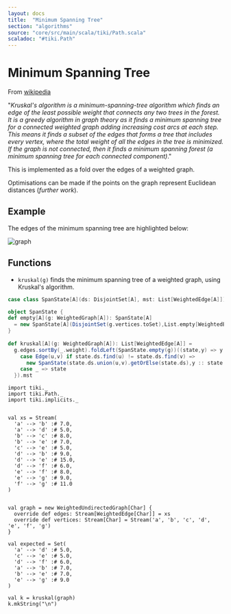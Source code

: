 ```yaml
---
layout: docs 
title:  "Minimum Spanning Tree"
section: "algorithms"
source: "core/src/main/scala/tiki/Path.scala"
scaladoc: "#tiki.Path"
---
```

# Minimum Spanning Tree

From [wikipedia](https://en.wikipedia.org/wiki/Kruskal%27s_algorithm)

"_Kruskal's algorithm is a minimum-spanning-tree algorithm which finds an edge 
of the least possible weight that connects any two trees in the forest.
 It is a greedy algorithm in graph theory as it finds a minimum spanning tree
 for a connected weighted graph adding increasing cost arcs at each step.
 This means it finds a subset of the edges that forms a tree that includes every vertex,
  where the total weight of all the edges in the tree is minimized. 
  If the graph is not connected, then it finds a minimum spanning forest 
  (a minimum spanning tree for each connected component)_."

This is implemented as a fold over the edges of a weighted graph.

Optimisations can be made if the points on the graph represent Euclidean distances (_further work_).

## Example

The edges of the minimum spanning tree are highlighted below:

![graph](https://raw.github.com/lewismj/tiki/master/docs/src/main/resources/microsite/img/minimumSpanningTree.png)

## Functions

 - `kruskal(g)` finds the minimum spanning tree of a weighted graph, using Kruskal's algorithm.

```scala
case class SpanState[A](ds: DisjointSet[A], mst: List[WeightedEdge[A]])

object SpanState {
def empty[A](g: WeightedGraph[A]): SpanState[A]
  = new SpanState[A](DisjointSet(g.vertices.toSet),List.empty[WeightedEdge[A]])
}
  
def kruskal[A](g: WeightedGraph[A]): List[WeightedEdge[A]] =
  g.edges.sortBy(_.weight).foldLeft(SpanState.empty(g))((state,y) => y.edge match {
    case Edge(u,v) if state.ds.find(u) != state.ds.find(v) =>
      new SpanState(state.ds.union(u,v).getOrElse(state.ds),y :: state.mst)
    case _ => state
  }).mst  
```


```tut
import tiki._
import tiki.Path._
import tiki.implicits._


val xs = Stream(
  'a' --> 'b' :# 7.0,
  'a' --> 'd' :# 5.0,
  'b' --> 'c' :# 8.0,
  'b' --> 'e' :# 7.0,
  'c' --> 'e' :# 5.0,
  'd' --> 'b' :# 9.0,
  'd' --> 'e' :# 15.0,
  'd' --> 'f' :# 6.0,
  'e' --> 'f' :# 8.0,
  'e' --> 'g' :# 9.0,
  'f' --> 'g' :# 11.0
)


val graph = new WeightedUndirectedGraph[Char] {
  override def edges: Stream[WeightedEdge[Char]] = xs
  override def vertices: Stream[Char] = Stream('a', 'b', 'c', 'd', 'e', 'f', 'g')
}

val expected = Set(
  'a' --> 'd' :# 5.0,
  'c' --> 'e' :# 5.0,
  'd' --> 'f' :# 6.0,
  'a' --> 'b' :# 7.0,
  'b' --> 'e' :# 7.0,
  'e' --> 'g' :# 9.0
)

val k = kruskal(graph)
k.mkString("\n")
```